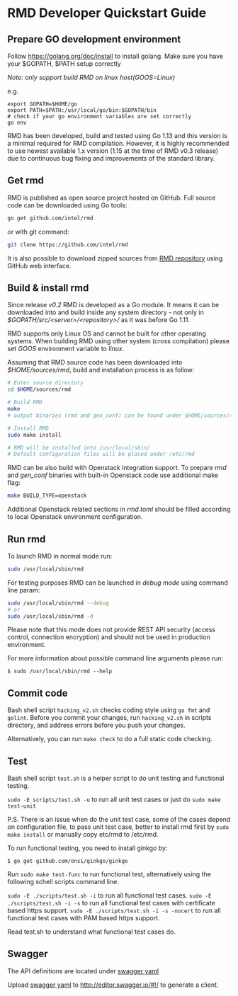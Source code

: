 # RMD Developer Quickstart Guide

## Prepare GO development environment

Follow https://golang.org/doc/install to install golang.
Make sure you have your \$GOPATH, \$PATH setup correctly

*Note: only support build RMD on linux host(GOOS=Linux)*

e.g.
```
export GOPATH=$HOME/go
export PATH=$PATH:/usr/local/go/bin:$GOPATH/bin
# check if your go environment variables are set correctly
go env
```

RMD has been developed, build and tested using Go 1.13 and this version is a minimal required for RMD compilation. However, it is highly recommended to use newest available 1.x version (1.15 at the time of RMD v0.3 release) due to continuous bug fixing and improvements of the standard library.

## Get rmd

RMD is published as open source project hosted on GitHub. Full source code can be downloaded using Go tools:


```bash
go get github.com/intel/rmd
```

or with git command:

```bash
git clone https://github.com/intel/rmd
```

It is also possible to download zipped sources from [RMD repository](https://github.com/intel/rmd) using GitHub web interface.

## Build & install rmd

Since release *v0.2* RMD is developed as a Go module. It means it can be downloaded into and build inside any system directory - not only in *$GOPATH/src/\<server\>/\<repository\>/* as it was before Go 1.11.

RMD supports only Linux OS and cannot be built for other operating systems. When building RMD using other system (cross compilation) please set *GOOS* environment variable to *linux*.

Assuming that RMD source code has been downloaded into *$HOME/sources/rmd*, build and installation process is as follow:

```bash
# Enter source directory
cd $HOME/sources/rmd

# Build RMD
make
# output binaries (rmd and gen_conf) can be found under $HOME/sources/rmd/build

# Install RMD
sudo make install

# RMD will be installed into /usr/local/sbin/ 
# Default configuration files will be placed under /etc/rmd
```

RMD can be also build with Openstack integration support. To prepare *rmd* and *gen_conf* binaries with built-in Openstack code use additional make flag:

```bash
make BUILD_TYPE=openstack
```

Additional Openstack related sections in *rmd.toml* should be filled according to local Openstack environment configuration.

## Run rmd

To launch RMD in normal mode run:

```bash
sudo /usr/local/sbin/rmd
```

For testing purposes RMD can be launched in *debug mode* using command line param:

```bash
sudo /usr/local/sbin/rmd --debug
# or
sudo /usr/local/sbin/rmd -d
```

Please note that this mode does not provide REST API security (access control, connection encryption) and should not be used in production environment.

For more information about possible command line arguments please run:

```
$ sudo /usr/local/sbin/rmd --help
```

## Commit code

Bash shell script `hacking_v2.sh` checks coding style using `go fmt` and `golint`.
Before you commit your changes, run `hacking_v2.sh` in scripts directory,
and address errors before you push your changes.

Alternatively, you can run `make check` to do a full static code checking.

## Test

Bash shell script `test.sh` is a helper script to do unit testing and
functional testing.

`sudo -E scripts/test.sh -u` to run all unit test cases or just do
`sudo make test-unit`

P.S. There is an issue when do the unit test case, some of the cases depend
on configuration file, to pass unit test case, better to install rmd first
by `sudo make install` or manually copy etc/rmd to /etc/rmd.

To run functional testing, you need to install ginkgo by:

```
$ go get github.com/onsi/ginkgo/ginkgo
```

Run `sudo make test-func` to run functional test, alternatively using the
following schell scripts command line.

`sudo -E ./scripts/test.sh -i` to run all functional test cases.
`sudo -E ./scripts/test.sh -i -s` to run all functional test cases with certificate
based https support.
`sudo -E ./scripts/test.sh -i -s -nocert` to run all functional test cases with PAM
based https support.

Read test.sh to understand what functional test cases do.

## Swagger

The API definitions are located under [swagger yaml](api/v1/swagger.yaml)

Upload [swagger yaml](api/v1/swagger.yaml) to http://editor.swagger.io/#!/ to generate
a client.
